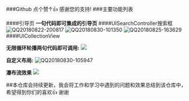 ###Github 点个赞↑👍 感谢您的支持!
###主要功能列表

####引导页
**一句代码即可集成的引导页**
####UISearchController搜索框
![QQ20180822-200817](http://om62rgcp0.bkt.clouddn.com/QQ20180822-200817.gif)
![QQ20180830-101350](http://om62rgcp0.bkt.clouddn.com/QQ20180830-101350.gif)
![QQ20180825-163629](http://om62rgcp0.bkt.clouddn.com/QQ20180825-163629.gif)
####UICollectionView

**无限循环轮播两句代码即可调用:**
![](http://om62rgcp0.bkt.clouddn.com/15355979341848.jpg)

**自定义布局:**
![QQ20180830-105947](http://om62rgcp0.bkt.clouddn.com/QQ20180830-105947.gif)


**瀑布流效果**
![](http://om62rgcp0.bkt.clouddn.com/15355982569381.jpg)


##本仓库会持续更新，我会将工作和学习中遇到的问题和效果总结到该仓库中，希望得到你们的喜欢👍 谢谢


